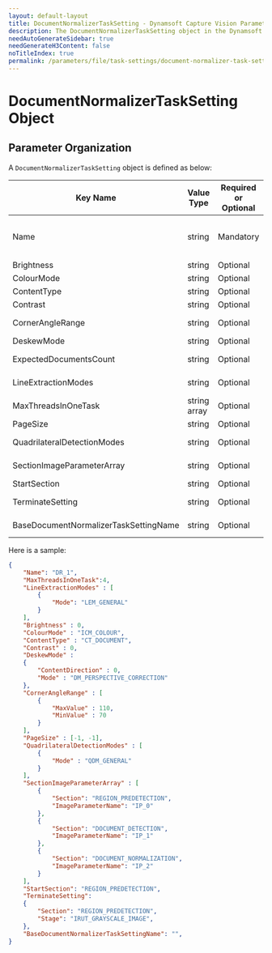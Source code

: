 ```yaml
---
layout: default-layout
title: DocumentNormalizerTaskSetting - Dynamsoft Capture Vision Parameter File
description: The DocumentNormalizerTaskSetting object in the Dynamsoft Capture Vision Parameter File. 
needAutoGenerateSidebar: true
needGenerateH3Content: false
noTitleIndex: true
permalink: /parameters/file/task-settings/document-normalizer-task-settings.html
---
```


# DocumentNormalizerTaskSetting Object

## Parameter Organization

A `DocumentNormalizerTaskSetting` object is defined as below:

| Key Name | Value Type | Required or Optional | Description |
|---|---|---|---|
| Name | string | Mandatory | Sets the name of current `DocumentNormalizerTaskSetting` object. The value must be unique between all `task-setting` objects. |
| Brightness | string | Optional | Sets the value for parameter [Brightness]({{site.dcvb_parameters_reference}}document-normalizer-task-settings/brightness.html) |
| ColourMode | string | Optional | Sets the value for parameter [ColourMode]({{site.dcvb_parameters_reference}}document-normalizer-task-settings/colour-mode.html) |
| ContentType | string | Optional | Sets the value for parameter [ContentType]({{site.dcvb_parameters_reference}}document-normalizer-task-settings/content-type.html) |
| Contrast | string | Optional | Sets the value for parameter [Contrast]({{site.dcvb_parameters_reference}}document-normalizer-task-settings/contrast.html) |
| CornerAngleRange | string | Optional | Sets the value for parameter [CornerAngleRange]({{site.dcvb_parameters_reference}}document-normalizer-task-settings/corner-angle-range.html) |
| DeskewMode | string | Optional | Sets the value for parameter [DeskewMode]({{site.dcvb_parameters_reference}}document-normalizer-task-settings/deskew-mode.html) |
| ExpectedDocumentsCount | string | Optional | Sets the value for parameter [ExpectedDocumentsCount]({{site.dcvb_parameters_reference}}document-normalizer-task-settings/expected-documents-count.html) |
| LineExtractionModes | string | Optional | Sets the value for parameter [LineExtractionModes]({{site.dcvb_parameters_reference}}document-normalizer-task-settings/line-extraction-modes.html) |
| MaxThreadsInOneTask | string array | Optional | Sets the value for parameter [MaxThreadsInOneTask]({{site.dcvb_parameters_reference}}document-normalizer-task-settings/max-threads-in-one-task.html) |
| PageSize | string | Optional | Sets the value for parameter [PageSize]({{site.dcvb_parameters_reference}}document-normalizer-task-settings/page-size.html) |
| QuadrilateralDetectionModes | string | Optional | Sets the value for parameter [QuadrilateralDetectionModes]({{site.dcvb_parameters_reference}}document-normalizer-task-settings/quadrilateral-detection-modes.html) |
| SectionImageParameterArray | string | Optional | Sets the value for parameter [SectionImageParameterArray]({{site.dcvb_parameters_reference}}document-normalizer-task-settings/section-image-parameter-array.html) |
| StartSection | string | Optional | Sets the value for parameter [StartSection]({{site.dcvb_parameters_reference}}document-normalizer-task-settings/start-section.html) |
| TerminateSetting | string | Optional | Sets the value for parameter [TerminateSetting]({{site.dcvb_parameters_reference}}document-normalizer-task-settings/terminate-setting.html) |
| BaseDocumentNormalizerTaskSettingName | string | Optional | Sets the value for parameter [BaseDocumentNormalizerTaskSettingName]({{site.dcvb_parameters_reference}}document-normalizer-task-settings/base-document-normalizer-task-setting-name.html) |

Here is a sample:

```json
{
    "Name": "DR_1",
    "MaxThreadsInOneTask":4,
    "LineExtractionModes" : [
        {
            "Mode": "LEM_GENERAL"
        }
    ],
    "Brightness" : 0,
    "ColourMode" : "ICM_COLOUR",
    "ContentType" : "CT_DOCUMENT",
    "Contrast" : 0,
    "DeskewMode" : 
    {
        "ContentDirection" : 0,
        "Mode" : "DM_PERSPECTIVE_CORRECTION"
    },
    "CornerAngleRange" : [
        {
            "MaxValue" : 110,
            "MinValue" : 70
        }
    ],
    "PageSize" : [-1, -1],
    "QuadrilateralDetectionModes" : [
        {
            "Mode" : "QDM_GENERAL"
        }
    ],
    "SectionImageParameterArray" : [
        {
            "Section": "REGION_PREDETECTION",
            "ImageParameterName": "IP_0"
        },
        {
            "Section": "DOCUMENT_DETECTION",
            "ImageParameterName": "IP_1"
        },
        {
            "Section": "DOCUMENT_NORMALIZATION",
            "ImageParameterName": "IP_2"
        }
    ],
    "StartSection": "REGION_PREDETECTION",
    "TerminateSetting":
    {
        "Section": "REGION_PREDETECTION",
        "Stage": "IRUT_GRAYSCALE_IMAGE",
    },    
    "BaseDocumentNormalizerTaskSettingName": "",
}
```
